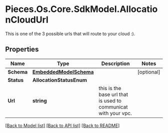 # Pieces.Os.Core.SdkModel.AllocationCloudUrl
This is one of the 3 possible urls that will route to your cloud :).

## Properties

Name | Type | Description | Notes
------------ | ------------- | ------------- | -------------
**Schema** | [**EmbeddedModelSchema**](EmbeddedModelSchema.md) |  | [optional] 
**Status** | **AllocationStatusEnum** |  | 
**Url** | **string** | this is the base url that is used to communicat with your vpc. | 

[[Back to Model list]](../README.md#documentation-for-models) [[Back to API list]](../README.md#documentation-for-api-endpoints) [[Back to README]](../README.md)

